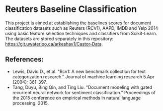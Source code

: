 # Reuters Baseline Classification
This project is aimed at establishing the baselines scores for document classification datasets such as Reuters (RCV1), AAPD, IMDB and Yelp 2014 using basic feature selection techniques and classifiers from Scikit-Learn. The datasets are stored separately in this repository: https://git.uwaterloo.ca/arkeshav1/Castor-Data.

## References:
* Lewis, David D., et al. "Rcv1: A new benchmark collection for text categorization research." Journal of machine learning research 5.Apr (2004): 361-397.
* Tang, Duyu, Bing Qin, and Ting Liu. "Document modeling with gated recurrent neural network for sentiment classification." Proceedings of the 2015 conference on empirical methods in natural language processing. 2015.
